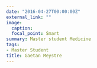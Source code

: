 ```yaml
---
date: "2016-04-27T00:00:00Z"
external_link: ""
image:
  caption: 
  focal_point: Smart
summary: Master student Medicine
tags:
- Master Student 
title: Gaetan Meystre
---
```

